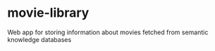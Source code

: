 # movie-library
Web app for storing information about movies fetched from semantic knowledge databases
